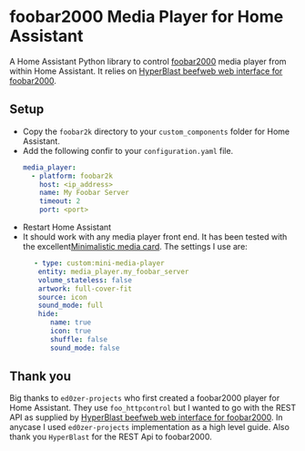 # foobar2000 Media Player for Home Assistant
A Home Assistant Python library to control [foobar2000](http://www.foobar2000.org/) media player from within Home Assistant. It relies on [HyperBlast beefweb web interface for foobar2000](https://github.com/hyperblast/beefweb).

## Setup
* Copy the `foobar2k` directory to your `custom_components` folder for Home Assistant.
* Add the following confir to your `configuration.yaml` file.
  ```yaml
  media_player:
    - platform: foobar2k
      host: <ip_address>
      name: My Foobar Server
      timeout: 2
      port: <port>
  ``` 
 * Restart Home Assistant
 * It should work with any media player front end. It has been tested with the excellent[Minimalistic media card](https://github.com/kalkih/mini-media-player). The settings I use are:
 ```yaml
       - type: custom:mini-media-player
        entity: media_player.my_foobar_server    
        volume_stateless: false
        artwork: full-cover-fit
        source: icon
        sound_mode: full
        hide:
           name: true
           icon: true   
           shuffle: false
           sound_mode: false
```
 
## Thank you
Big thanks to `ed0zer-projects` who first created a foobar2000 player for Home Assistant. They use `foo_httpcontrol` but I wanted to go with the REST API as supplied by [HyperBlast beefweb web interface for foobar2000](https://github.com/hyperblast/beefweb). In anycase I used `ed0zer-projects` implementation as a high level guide. Also thank you `HyperBlast` for the REST Api to foobar2000.
